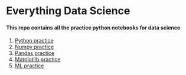 # Everything Data Science
#### This repo contains all the practice python notebooks for data science  
1. [Python practice](https://github.com/SinXfactor/everything_data_science/blob/master/Useful%20Python%20functions.ipynb)
2. [Numpy practice](https://github.com/SinXfactor/everything_data_science/blob/master/Numpy%20basics.ipynb)
3. [Pandas practice]()
4. [Matplotlib practice](https://github.com/SinXfactor/everything_data_science/blob/master/Matplotlib%20basics.ipynb)
5. [ML practice]()
